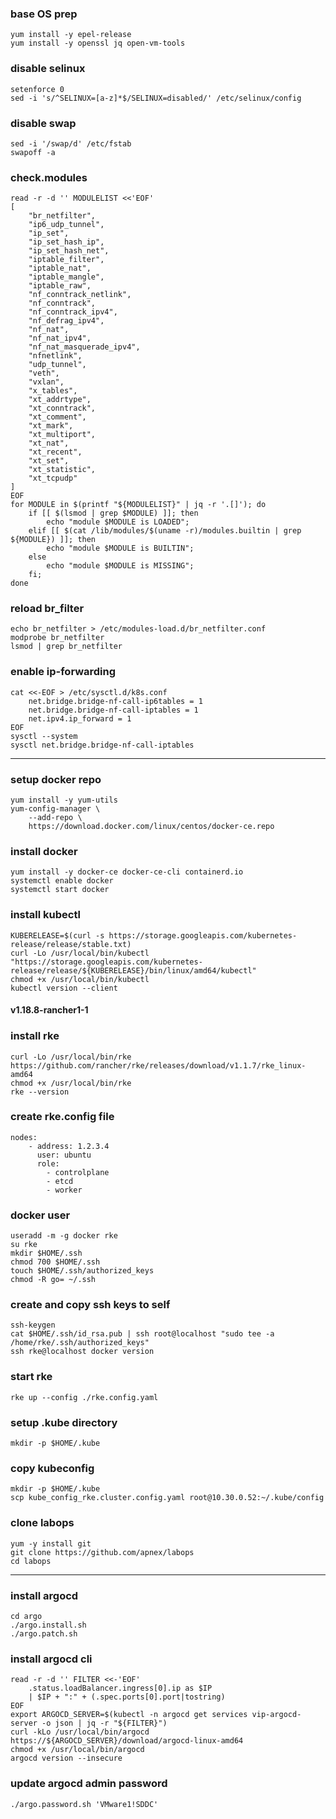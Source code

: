 ### base OS prep
```
yum install -y epel-release
yum install -y openssl jq open-vm-tools
```

### disable selinux
```
setenforce 0
sed -i 's/^SELINUX=[a-z]*$/SELINUX=disabled/' /etc/selinux/config
```

### disable swap
```
sed -i '/swap/d' /etc/fstab
swapoff -a
```

### check.modules
```
read -r -d '' MODULELIST <<'EOF'
[
	"br_netfilter",
	"ip6_udp_tunnel",
	"ip_set",
	"ip_set_hash_ip",
	"ip_set_hash_net",
	"iptable_filter",
	"iptable_nat",
	"iptable_mangle",
	"iptable_raw",
	"nf_conntrack_netlink",
	"nf_conntrack",
	"nf_conntrack_ipv4",
	"nf_defrag_ipv4",
	"nf_nat",
	"nf_nat_ipv4",
	"nf_nat_masquerade_ipv4",
	"nfnetlink",
	"udp_tunnel",
	"veth",
	"vxlan",
	"x_tables",
	"xt_addrtype",
	"xt_conntrack",
	"xt_comment",
	"xt_mark",
	"xt_multiport",
	"xt_nat",
	"xt_recent",
	"xt_set",
	"xt_statistic",
	"xt_tcpudp"
]
EOF
for MODULE in $(printf "${MODULELIST}" | jq -r '.[]'); do
	if [[ $(lsmod | grep $MODULE) ]]; then
		echo "module $MODULE is LOADED";
	elif [[ $(cat /lib/modules/$(uname -r)/modules.builtin | grep ${MODULE}) ]]; then
		echo "module $MODULE is BUILTIN";
	else
		echo "module $MODULE is MISSING";
	fi;
done
```
### reload br_filter
```
echo br_netfilter > /etc/modules-load.d/br_netfilter.conf
modprobe br_netfilter
lsmod | grep br_netfilter
```

### enable ip-forwarding
```
cat <<-EOF > /etc/sysctl.d/k8s.conf
	net.bridge.bridge-nf-call-ip6tables = 1
	net.bridge.bridge-nf-call-iptables = 1
	net.ipv4.ip_forward = 1
EOF
sysctl --system
sysctl net.bridge.bridge-nf-call-iptables
```

---
### setup docker repo
```
yum install -y yum-utils
yum-config-manager \
	--add-repo \
	https://download.docker.com/linux/centos/docker-ce.repo
```

### install docker
```
yum install -y docker-ce docker-ce-cli containerd.io
systemctl enable docker
systemctl start docker
```

### install kubectl
```
KUBERELEASE=$(curl -s https://storage.googleapis.com/kubernetes-release/release/stable.txt)
curl -Lo /usr/local/bin/kubectl "https://storage.googleapis.com/kubernetes-release/release/${KUBERELEASE}/bin/linux/amd64/kubectl"
chmod +x /usr/local/bin/kubectl
kubectl version --client
```

#### v1.18.8-rancher1-1
### install rke
```
curl -Lo /usr/local/bin/rke https://github.com/rancher/rke/releases/download/v1.1.7/rke_linux-amd64
chmod +x /usr/local/bin/rke
rke --version
```

### create rke.config file
```
nodes:
    - address: 1.2.3.4
      user: ubuntu
      role:
        - controlplane
        - etcd
        - worker
```

### docker user
```
useradd -m -g docker rke
su rke
mkdir $HOME/.ssh
chmod 700 $HOME/.ssh
touch $HOME/.ssh/authorized_keys
chmod -R go= ~/.ssh
```

### create and copy ssh keys to self
```
ssh-keygen
cat $HOME/.ssh/id_rsa.pub | ssh root@localhost "sudo tee -a /home/rke/.ssh/authorized_keys"
ssh rke@localhost docker version
```

### start rke
```
rke up --config ./rke.config.yaml
```

### setup .kube directory
```
mkdir -p $HOME/.kube
```

### copy kubeconfig
```
mkdir -p $HOME/.kube
scp kube_config_rke.cluster.config.yaml root@10.30.0.52:~/.kube/config
```

### clone labops
```
yum -y install git
git clone https://github.com/apnex/labops
cd labops
```

---
### install argocd
```
cd argo
./argo.install.sh
./argo.patch.sh
```

### install argocd cli
```
read -r -d '' FILTER <<-'EOF'
	.status.loadBalancer.ingress[0].ip as $IP
	| $IP + ":" + (.spec.ports[0].port|tostring)
EOF
export ARGOCD_SERVER=$(kubectl -n argocd get services vip-argocd-server -o json | jq -r "${FILTER}")
curl -kLo /usr/local/bin/argocd https://${ARGOCD_SERVER}/download/argocd-linux-amd64
chmod +x /usr/local/bin/argocd
argocd version --insecure
```

### update argocd admin password
```
./argo.password.sh 'VMware1!SDDC'
```
